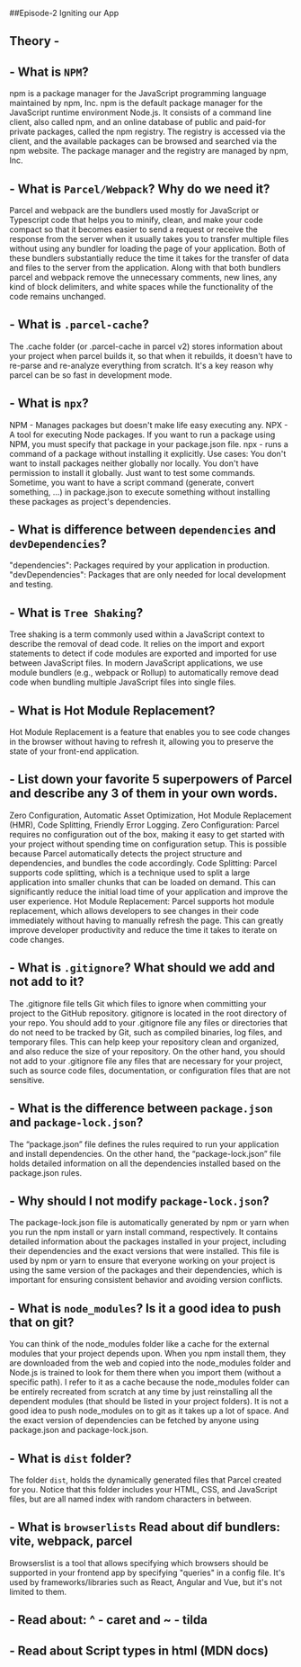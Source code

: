 ##Episode-2 Igniting our App


## Theory -
## - What is `NPM`?
npm is a package manager for the JavaScript programming language maintained by npm, Inc. npm is the default package manager for the JavaScript runtime environment Node.js. It consists of a command line client, also called npm, and an online database of public and paid-for private packages, called the npm registry. The registry is accessed via the client, and the available packages can be browsed and searched via the npm website. The package manager and the registry are managed by npm, Inc.

## - What is `Parcel/Webpack`? Why do we need it?
Parcel and webpack are the bundlers used mostly for JavaScript or Typescript code that helps you to minify, clean, and make your code compact so that it becomes easier to send a request or receive the response from the server when it usually takes you to transfer multiple files without using any bundler for loading the page of your application. Both of these bundlers substantially reduce the time it takes for the transfer of data and files to the server from the application. Along with that both bundlers parcel and webpack remove the unnecessary comments, new lines, any kind of block delimiters, and white spaces while the functionality of the code remains unchanged.

## - What is `.parcel-cache`?
The .cache folder (or .parcel-cache in parcel v2) stores information about your project when parcel builds it, so that when it rebuilds, it doesn't have to re-parse and re-analyze everything from scratch. It's a key reason why parcel can be so fast in development mode. 

## - What is `npx`?
NPM - Manages packages but doesn't make life easy executing any. NPX - A tool for executing Node packages. If you want to run a package using NPM, you must specify that package in your package.json file. npx - runs a command of a package without installing it explicitly.
Use cases:
You don't want to install packages neither globally nor locally.
You don't have permission to install it globally.
Just want to test some commands.
Sometime, you want to have a script command (generate, convert something, ...) in package.json to execute something without installing these packages as project's dependencies.

## - What is difference between `dependencies` and `devDependencies`?
"dependencies": Packages required by your application in production.
"devDependencies": Packages that are only needed for local development and testing.

## - What is `Tree Shaking`?
Tree shaking is a term commonly used within a JavaScript context to describe the removal of dead code.
It relies on the import and export statements to detect if code modules are exported and imported for use between JavaScript files.
In modern JavaScript applications, we use module bundlers (e.g., webpack or Rollup) to automatically remove dead code when bundling multiple JavaScript files into single files. 

## - What is Hot Module Replacement?
Hot Module Replacement is a feature that enables you to see code changes in the browser without having to refresh it, allowing you to preserve the state of your front-end application.

## - List down your favorite 5 superpowers of Parcel and describe any 3 of them in your own words.
Zero Configuration, Automatic Asset Optimization, Hot Module Replacement (HMR), Code Splitting, Friendly Error Logging. 
Zero Configuration: Parcel requires no configuration out of the box, making it easy to get started with your project without spending time on configuration setup. This is possible because Parcel automatically detects the project structure and dependencies, and bundles the code accordingly.
Code Splitting: Parcel supports code splitting, which is a technique used to split a large application into smaller chunks that can be loaded on demand. This can significantly reduce the initial load time of your application and improve the user experience.
Hot Module Replacement: Parcel supports hot module replacement, which allows developers to see changes in their code immediately without having to manually refresh the page. This can greatly improve developer productivity and reduce the time it takes to iterate on code changes.

## - What is `.gitignore`? What should we add and not add to it?
The .gitignore file tells Git which files to ignore when committing your project to the GitHub repository. gitignore is located in the root directory of your repo.
You should add to your .gitignore file any files or directories that do not need to be tracked by Git, such as compiled binaries, log files, and temporary files. This can help keep your repository clean and organized, and also reduce the size of your repository.
On the other hand, you should not add to your .gitignore file any files that are necessary for your project, such as source code files, documentation, or configuration files that are not sensitive.

## - What is the difference between `package.json` and `package-lock.json`?
The “package.json” file defines the rules required to run your application and install dependencies. On the other hand, the “package-lock.json” file holds detailed information on all the dependencies installed based on the package.json rules.

## - Why should I not modify `package-lock.json`?
The package-lock.json file is automatically generated by npm or yarn when you run the npm install or yarn install command, respectively. It contains detailed information about the packages installed in your project, including their dependencies and the exact versions that were installed. This file is used by npm or yarn to ensure that everyone working on your project is using the same version of the packages and their dependencies, which is important for ensuring consistent behavior and avoiding version conflicts.

## - What is `node_modules`? Is it a good idea to push that on git?
You can think of the node_modules folder like a cache for the external modules that your project depends upon. When you npm install them, they are downloaded from the web and copied into the node_modules folder and Node.js is trained to look for them there when you import them (without a specific path). I refer to it as a cache because the node_modules folder can be entirely recreated from scratch at any time by just reinstalling all the dependent modules (that should be listed in your project folders).
It is not a good idea to push node_modules on to git as it takes up a lot of space. And the exact version of dependencies can be fetched by anyone using package.json and package-lock.json.

## - What is `dist` folder?
The folder `dist`, holds the dynamically generated files that Parcel created for you. Notice that this folder includes your HTML, CSS, and JavaScript files, but are all named index with random characters in between.

## - What is `browserlists` Read about dif bundlers: vite, webpack, parcel
Browserslist is a tool that allows specifying which browsers should be supported in your frontend app by specifying "queries" in a config file. It's used by frameworks/libraries such as React, Angular and Vue, but it's not limited to them.

## - Read about: ^ - caret and ~ - tilda
## - Read about Script types in html (MDN docs)
